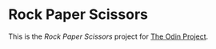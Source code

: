 # Rock Paper Scissors
This is the *Rock Paper Scissors* project for [The Odin Project](https://www.theodinproject.com/courses/web-development-101/lessons/rock-paper-scissors).